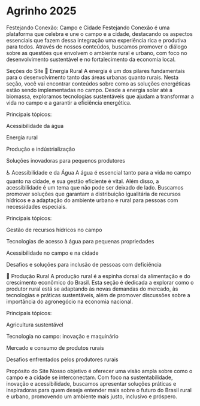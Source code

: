 # Agrinho 2025
Festejando Conexão: Campo e Cidade
Festejando Conexão é uma plataforma que celebra e une o campo e a cidade, destacando os aspectos essenciais que fazem dessa integração uma experiência rica e produtiva para todos. Através de nossos conteúdos, buscamos promover o diálogo sobre as questões que envolvem o ambiente rural e urbano, com foco no desenvolvimento sustentável e no fortalecimento da economia local.

Seções do Site
🌿 Energia Rural
A energia é um dos pilares fundamentais para o desenvolvimento tanto das áreas urbanas quanto rurais. Nesta seção, você vai encontrar conteúdos sobre como as soluções energéticas estão sendo implementadas no campo. Desde a energia solar até a biomassa, exploramos tecnologias sustentáveis que ajudam a transformar a vida no campo e a garantir a eficiência energética.

Principais tópicos:

Acessibilidade da água 

Energia rural

Produção e indústrialização 

Soluções inovadoras para pequenos produtores

♿ Acessibilidade e da Água
A água é essencial tanto para a vida no campo quanto na cidade, e sua gestão eficiente é vital. Além disso, a acessibilidade é um tema que não pode ser deixado de lado. Buscamos promover soluções que garantam a distribuição igualitária de recursos hídricos e a adaptação do ambiente urbano e rural para pessoas com necessidades especiais.

Principais tópicos:

Gestão de recursos hídricos no campo

Tecnologias de acesso à água para pequenas propriedades

Acessibilidade no campo e na cidade

Desafios e soluções para inclusão de pessoas com deficiência

🌾 Produção Rural
A produção rural é a espinha dorsal da alimentação e do crescimento econômico do Brasil. Esta seção é dedicada a explorar como o produtor rural está se adaptando às novas demandas do mercado, às tecnologias e práticas sustentáveis, além de promover discussões sobre a importância do agronegócio na economia nacional.

Principais tópicos:

Agricultura sustentável

Tecnologia no campo: inovação e maquinário

Mercado e consumo de produtos rurais

Desafios enfrentados pelos produtores rurais

Propósito do Site
Nosso objetivo é oferecer uma visão ampla sobre como o campo e a cidade se interconectam. Com foco na sustentabilidade, inovação e acessibilidade, buscamos apresentar soluções práticas e inspiradoras para quem deseja entender mais sobre o futuro do Brasil rural e urbano, promovendo um ambiente mais justo, inclusivo e próspero.
